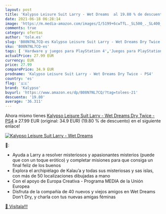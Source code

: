 ```yaml
---
layout: post
title: 'Kalypso Leisure Suit Larry - Wet Dreams  al 19.80 % de descuento'
date: 2021-06-18 06:28:14
image: 'https://m.media-amazon.com/images/I/5199+6cwTfL._SL500_._SL400_.jpg'
comments: true
category: ofertas
author: 'tole.es'
slug: 'B08N7NL7CQ-es Kalypso Leisure Suit Larry - Wet Dreams Dry Twice - PS4'
sku: 'B08N7NL7CQ-es'
tags: [ 'Hardware y juegos para PlayStation 4','Juegos para PlayStation 4','Videojuegos','kalypso','ps4', ]
actualPrice: 27.99 EUR
currency: EUR
price: 27.99
comparePrice: 34.9 EUR
prodname: 'Kalypso Leisure Suit Larry - Wet Dreams Dry Twice - PS4'
country: 'es'
flag: '🇪🇸'
brand: 'Kalypso'
buyurl: 'https://www.amazon.es/dp/B08N7NL7CQ/?tag=tolees-21'
descuento: '19.80'
average: '36.311'
---
```


Ahora mismo tienes [Kalypso Leisure Suit Larry - Wet Dreams Dry Twice - PS4](https://www.amazon.es/dp/B08N7NL7CQ/?tag=tolees-21) a 27.99 EUR (original: 34.9 EUR) (19.80 %  de descuento) en el siguiente enlace!

[![Kalypso Leisure Suit Larry - Wet Dreams ](https://m.media-amazon.com/images/I/5199+6cwTfL._SL500_._SL400_.jpg)](https://www.amazon.es/dp/B08N7NL7CQ/?tag=tolees-21)

🔎:

- Ayuda a Larry a resolver misteriosos y apasionantes misterios (puede que con un toque erótico) y completar misiones para que consiga un final feliz de los buenos
- Explora el archipiélago de Kalau’a y todas sus misteriosas y sas islas, con más de 50 localizaciones dibujadas a mano
- Con el apoyo de Europa Creativa - Programa MEDIA de la Unión Europea
- Disfruta de la compañía de 40 nuevos y viejos amigos en Wet Dreams Don’t Dry, y charla con tus nuevas amigas féminas

[🛒 Visítala!!!](https://www.amazon.es/dp/B08N7NL7CQ/?tag=tolees-21)
